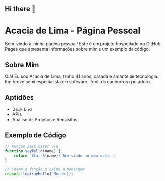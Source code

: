 ## Hi there 👋
# Acacia de Lima - Página Pessoal

Bem-vindo à minha página pessoal! Este é um projeto hospedado no GitHub Pages que apresenta informações sobre mim e um exemplo de código.

## Sobre Mim

Olá! Eu sou Acacia de Lima, tenho 41 anos, casada e amante de tecnologia. Em breve serei especialista em software. Tenho 5 cachorros que adoro.

## Aptidões

- Back End
- APIs
- Análise de Projetos e Requisitos

## Exemplo de Código

```javascript
// Função para dizer olá
function sayHello(name) {
    return `Olá, ${name}! Bem-vindo ao meu site.`;
}

// Chama a função e exibe a mensagem
console.log(sayHello('Mundo'));
